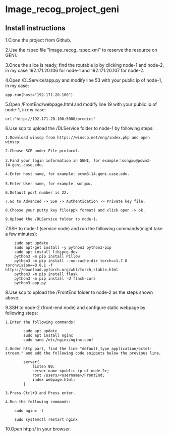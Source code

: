 # Image_recog_project_geni
## Install instructions
1.Clone the project from Github.

2.Use the rspec file "Image_recog_rspec.xml" to reserve the resource on GENI.

3.Once the slice is ready, find the routable ip by clicking node-1 and node-2, in my case 192.171.20.106 for node-1 and 192.171.20.107 for node-2.

4.Open /DLService/app.py and modify line 53 with your public ip of node-1, in my case:

    app.run(host="192.171.20.106")
    
5.Open /FrontEnd/webpage.html and modify line 19 with your public ip of node-1, in my case:

    url:"http://192.171.20.106:5000/predict"
    
6.Use scp to upload the /DLService folder to node-1 by following steps:

    1.Download winscp from https://winscp.net/eng/index.php and open winscp.
    
    2.Choose SCP under File protocol.
    
    3.Find your login information in GENI, for example：songxu@pcvm3-14.geni.case.edu.
    
    4.Enter host name, for example: pcvm3-14.geni.case.edu.
    
    5.Enter User name, for example：songxu.
    
    6.Default port number is 22.
    
    7.Go to Advanced -> SSH -> Authentication -> Private key file.
    
    8.Choose your putty key file(ppk format) and click open -> ok.
    
    9.Upload the /DLService folder to node-1.
    
7.SSH to node-1 (service node) and run the following commands(might take a few minutes):
```
    sudo apt update
    sudo apt-get install -y python3 python3-pip
    sudo apt install libjpeg-dev
    python3 -m pip install Pillow
    python3 -m pip install --no-cache-dir torch==1.7.0 torchvision==0.8.1 -f https://download.pytorch.org/whl/torch_stable.html
    python3 -m pip install flask
    python3 -m pip install -U flask-cors
    python3 app.py
 ```
8.Use scp to upload the /FrontEnd folder to node-2 as the steps shown above.

9.SSH to node-2 (front-end node) and configure static webpage by following steps:

    1.Enter the following commands:
``` 
        sudo apt update 
        sudo apt install nginx        
        sudo nano /etc/nginx/nginx.conf
```
    2.Under http part, find the line "default_type application/octet-stream;" and add the following code snippets below the previous line.
```
        server{
            listen 80;
            server_name <public ip of node-2>;
            root /users/<username>/FrontEnd;
            index webpage.html;
        }
```  
    3.Press Ctrl+O and Press enter.
    
    4.Run the following commands:
    
        sudo nginx -t
        
        sudo systemctl restart nginx
        
10.Open http://<public ip of node-2> in your browser.
